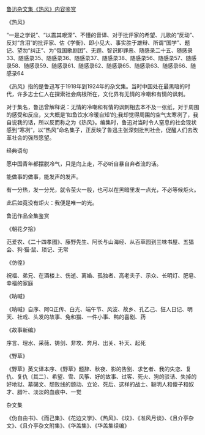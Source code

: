 [鲁迅杂文集《热风》内容鉴赏](https://www.vrrw.net/wx/10125.html)

《热风》

“一是之学说”、“以震其艰深”、不懂的音译、对于批评家的希望、儿歌的“反动”、反对“含泪”的批评家、估《学衡》、即小见大、事实胜于雄辩、所谓“国学”、题记、望勿“纠正”、为“俄国歌剧团”、无题、智识即罪恶、随感录二十五、随感录33、随感录35、随感录36、随感录37、随感录38、随感录56、随感录57、随感录58、随感录59、随感录61、随感录62、随感录65、随感录63、随感录66、随感录64

《热风》指的是鲁迅写于1918年到1924年的杂文集。当时中国处在最黑暗的时代，许多志士仁人在探索社会病根所在，文化界有无情的冷嘲和有情的讽刺。



对于集名，鲁迅曾解释说：无情的冷嘲和有情的讽刺相去本不及一张纸，对于周围的感受和反应，又大概是‘如鱼饮水冷暖自知’的;我却觉得周围的空气太寒冽了，我自说我的话，所以反而称之为《热风》。编集时，鲁迅对当时令人窒息的社会现状感到“寒冽”，以“热风”命名集子，正反映了鲁迅主张深刻批判社会，促醒人们去改革社会的强烈愿望。

经典语句

愿中国青年都摆脱冷气，只是向上走，不必听自暴自弃者流的话。

能做事的做事，能发声的发声。

有一分热，发一分光，就令萤火一般，也可以在黑暗里发一点光，不必等候炬火。

此后如竟没有炬火：我便是唯一的光。

鲁迅作品全集鉴赏

《朝花夕拾》

范爱农、《二十四孝图》、藤野先生、阿长与山海经、从百草园到三味书屋、五猖会、狗·猫·鼠、琐记、无常

《仿徨》

祝福、弟兄、在酒楼上、伤逝、离婚、孤独者、高老夫子、示众、长明灯、肥皂、幸福的家庭

《呐喊》

《呐喊》自序、阿Q正传、白光、端午节、风波、故乡、孔乙己、狂人日记、明天、社戏、头发的故事、兔和猫、一件小事、鸭的喜剧、药

《故事新编》

序言、理水、采薇、铸剑、非攻、奔月、出关、补天、起死

《野草》

《野草》英文译本序、《野草》题辞、秋夜、影的告别、求乞者、我的失恋、复仇、复仇〔其二〕、希望、雪、风筝、好的故事、过客、死火、狗的驳诘、失掉的好地狱、墓碣文、颓败线的颤动、立论、死后、这样的战士、聪明人和傻子和奴才、腊叶、淡淡的血痕中、一觉

杂文集

《伪自由书》、《而己集》、《花边文学》、《热风》、《坟》、《准风月谈》、《且介亭杂文》、《且介亭杂文附集》、《华盖集》、《华盖集续编》

